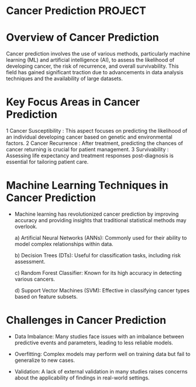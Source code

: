 # Cancer Prediction PROJECT

#  Overview of Cancer Prediction
   Cancer prediction involves the use of various methods, particularly machine learning (ML) and artificial intelligence (AI), to assess the likelihood of developing cancer, 
   the risk of recurrence, and overall survivability. This field has gained significant traction due to advancements in data analysis techniques and the availability of 
   large datasets.

#  Key Focus Areas in Cancer Prediction
  1 Cancer Susceptibility : This aspect focuses on predicting the likelihood of an individual developing cancer based on genetic and environmental factors.
  2 Cancer Recurrence : After treatment, predicting the chances of cancer returning is crucial for patient management.
  3 Survivability : Assessing life expectancy and treatment responses post-diagnosis is essential for tailoring patient care.

#  Machine Learning Techniques in Cancer Prediction

* Machine learning has revolutionized cancer prediction by improving accuracy and providing insights that traditional statistical methods may overlook.
  
  a) Artificial Neural Networks (ANNs): Commonly used for their ability to model complex relationships within data.

  b) Decision Trees (DTs): Useful for classification tasks, including risk assessment.

  c) Random Forest Classifier: Known for its high accuracy in detecting various cancers.

  d) Support Vector Machines (SVM): Effective in classifying cancer types based on feature subsets.

#  Challenges in Cancer Prediction

   * Data Imbalance: Many studies face issues with an imbalance between predictive events and parameters, leading to less reliable models.
  
   * Overfitting: Complex models may perform well on training data but fail to generalize to new cases.
  
   * Validation: A lack of external validation in many studies raises concerns about the applicability of findings in real-world settings.
